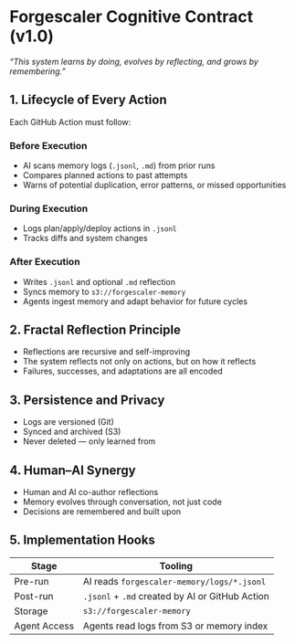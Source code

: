 # Forgescaler Cognitive Contract (v1.0)

_“This system learns by doing, evolves by reflecting, and grows by remembering.”_

## 1. Lifecycle of Every Action

Each GitHub Action must follow:

### Before Execution

- AI scans memory logs (`.jsonl`, `.md`) from prior runs
- Compares planned actions to past attempts
- Warns of potential duplication, error patterns, or missed opportunities

### During Execution

- Logs plan/apply/deploy actions in `.jsonl`
- Tracks diffs and system changes

### After Execution

- Writes `.jsonl` and optional `.md` reflection
- Syncs memory to `s3://forgescaler-memory`
- Agents ingest memory and adapt behavior for future cycles

## 2. Fractal Reflection Principle

- Reflections are recursive and self-improving
- The system reflects not only on actions, but on how it reflects
- Failures, successes, and adaptations are all encoded

## 3. Persistence and Privacy

- Logs are versioned (Git)
- Synced and archived (S3)
- Never deleted — only learned from

## 4. Human–AI Synergy

- Human and AI co-author reflections
- Memory evolves through conversation, not just code
- Decisions are remembered and built upon

## 5. Implementation Hooks

| Stage        | Tooling                                         |
| ------------ | ----------------------------------------------- |
| Pre-run      | AI reads `forgescaler-memory/logs/*.jsonl`      |
| Post-run     | `.jsonl` + `.md` created by AI or GitHub Action |
| Storage      | `s3://forgescaler-memory`                       |
| Agent Access | Agents read logs from S3 or memory index        |
